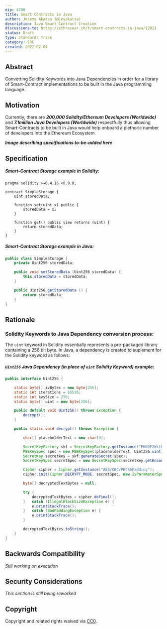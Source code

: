 ```yaml
---
eip: 4780
title: Smart Contracts in Java
author: Jeremy Akatsa (@jeyakatsa)
description: Java Smart Contract Creation
discussions-to: https://ethresear.ch/t/smart-contracts-in-java/12021
status: Draft
type: Standards Track
category: ERC
created: 2022-02-04
---
```


## Abstract
Converting Solidity Keywords into Java Dependencies in order for a library of Smart-Contract implementations to be built in the Java programming language.

## Motivation
Currently, there are ***200,000 Solidity/Ethereum Developers (Worldwide)*** and ***7.1million Java Developers (Worldwide)*** respectfully thus allowing Smart-Contracts to be built in Java would help onboard a plethoric number of developers into the Ethereum Ecosystem.

***Image describing specifications to-be-added here***

## Specification

##### Smart-Contract Storage example in *Solidity*:
```solidity
pragma solidity >=0.4.16 <0.9.0;

contract SimpleStorage {
    uint storedData;

    function set(uint x) public {
        storedData = x;
    }

    function get() public view returns (uint) {
        return storedData;
    }
}
```

##### Smart-Contract Storage example in *Java*:
```java
public class SimpleStorage {
    private Uint256 storedData;

    public void setStoredData (Uint256 storedData) {
        this.storedData = storedData;
    }

    public Uint256 getStoredData () {
        return storedData;
    }
}
```

## Rationale

### Solidity Keywords to Java Dependency conversion process:
The `uint` keyword in Solidity essentially represents a pre-packaged library containing a 256 bit byte. In Java, a dependency is created to suplement for the Solidity keyword as follows:

##### `Uint256` Java Dependency (in place of `uint` Solidity Keyword) example:
```java
public interface Uint256 {

    static byte[] ivBytes = new byte[256];
    static int iterations = 65536;
    static int keySize = 256;
    static byte[] uint = new byte[256];

    public default void Uint256() throws Exception {
        decrypt();
    }

    public static void decrypt() throws Exception {

        char[] placeholderText = new char[0];

        SecretKeyFactory skf = SecretKeyFactory.getInstance("PBKDF2WithHmacSHA1");
        PBEKeySpec spec = new PBEKeySpec(placeholderText, Uint256.uint, iterations, keySize);
        SecretKey secretkey = skf.generateSecret(spec);
        SecretKeySpec secretSpec = new SecretKeySpec(secretkey.getEncoded(), "AES");

        Cipher cipher = Cipher.getInstance("AES/CBC/PKCS5Padding");
        cipher.init(Cipher.DECRYPT_MODE, secretSpec, new IvParameterSpec(ivBytes));

        byte[] decryptedTextBytes = null;

        try {
            decryptedTextBytes = cipher.doFinal();
        }   catch (IllegalBlockSizeException e) {
            e.printStackTrace();
        }   catch (BadPaddingException e) {
            e.printStackTrace();
        }

        decryptedTextBytes.toString();
    }
}
```

## Backwards Compatibility
*Still working on execution*

## Security Considerations
*This section is still being reworked*

## Copyright
Copyright and related rights waived via [CC0](https://creativecommons.org/publicdomain/zero/1.0/).
